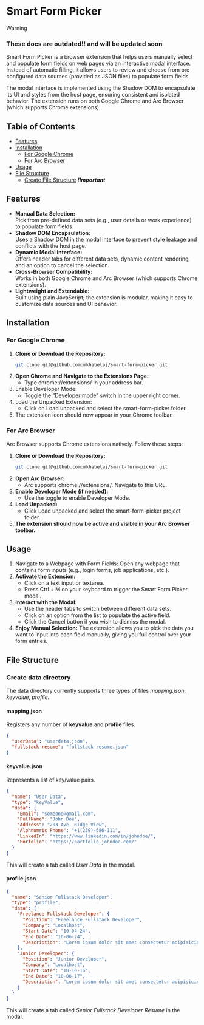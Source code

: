 # Smart Form Picker

> [!WARNING]
> ### These docs are outdated!! and will be updated soon

Smart Form Picker is a browser extension that helps users manually select and populate form fields on web pages via an interactive modal interface. Instead of automatic filling, it allows users to review and choose from pre-configured data sources (provided as JSON files) to populate form fields.

The modal interface is implemented using the Shadow DOM to encapsulate its UI and styles from the host page, ensuring consistent and isolated behavior. The extension runs on both Google Chrome and Arc Browser (which supports Chrome extensions).

## Table of Contents

- [Features](#features)
- [Installation](#installation)
  - [For Google Chrome](#for-google-chrome)
  - [For Arc Browser](#for-arc-browser)
- [Usage](#usage)
- [File Structure](#file-structure)
  - [Create File Structure](#create-data-directory) **_!Important_**

## Features

- **Manual Data Selection:**  
  Pick from pre-defined data sets (e.g., user details or work experience) to populate form fields.
- **Shadow DOM Encapsulation:**  
  Uses a Shadow DOM in the modal interface to prevent style leakage and conflicts with the host page.
- **Dynamic Modal Interface:**  
  Offers header tabs for different data sets, dynamic content rendering, and an option to cancel the selection.
- **Cross-Browser Compatibility:**  
  Works in both Google Chrome and Arc Browser (which supports Chrome extensions).
- **Lightweight and Extendable:**  
  Built using plain JavaScript; the extension is modular, making it easy to customize data sources and UI behavior.

## Installation

### For Google Chrome

1. **Clone or Download the Repository:**
   ```bash
   git clone git@github.com:mkhabelaj/smart-form-picker.git
   ```
1. **Open Chrome and Navigate to the Extensions Page:**
   - Type chrome://extensions/ in your address bar.
1. Enable Developer Mode:
   - Toggle the “Developer mode” switch in the upper right corner.
1. Load the Unpacked Extension:
   - Click on Load unpacked and select the smart-form-picker folder.
1. The extension icon should now appear in your Chrome toolbar.

### For Arc Browser

Arc Browser supports Chrome extensions natively. Follow these steps:

1. **Clone or Download the Repository:**
   ```bash
   git clone git@github.com:mkhabelaj/smart-form-picker.git
   ```
1. **Open Arc Browser:**
   - Arc supports chrome://extensions/. Navigate to this URL.
1. **Enable Developer Mode (if needed):**
   - Use the toggle to enable Developer Mode.
1. **Load Unpacked:**
   - Click Load unpacked and select the smart-form-picker project folder.
1. **The extension should now be active and visible in your Arc Browser toolbar.**

## Usage

1. Navigate to a Webpage with Form Fields:
   Open any webpage that contains form inputs (e.g., login forms, job applications, etc.).
1. **Activate the Extension:**
   - Click on a text input or textarea.
   - Press Ctrl + M on your keyboard to trigger the Smart Form Picker modal.
1. **Interact with the Modal:**
   - Use the header tabs to switch between different data sets.
   - Click on an option from the list to populate the active field.
   - Click the Cancel button if you wish to dismiss the modal.
1. **Enjoy Manual Selection:**
   The extension allows you to pick the data you want to input into each field manually, giving you full control over your form entries.

## File Structure

### Create data directory

The data directory currently supports three types of files _mapping.json_, _keyvalue_, _profile_.

#### mapping.json

Registers any number of **keyvalue** and **profile** files.

```json
{
  "userData": "userdata.json",
  "fullstack-resume": "fullstack-resume.json"
}
```

#### keyvalue.json

Represents a list of key/value pairs.

```json
{
  "name": "User Data",
  "type": "keyValue",
  "data": {
    "Email": "someone@gmail.com",
    "FullName": "John Doe",
    "Address": "203 Ave, Ridge View",
    "Alphnumric Phone": "+1(239)-686-111",
    "LinkedIn": "https://www.linkedin.com/in/johndoe/",
    "Porfolio": "https://portfolio.johndoe.com/"
  }
}
```

This will create a tab called _User Data_ in the modal.

#### profile.json

```json
{
  "name": "Senior Fullstack Developer",
  "type": "profile",
  "data": {
    "Freelance Fullstack Developer": {
      "Position": "Freelance Fullstack Developer",
      "Company": "Localhost",
      "Start Date": "10-04-24",
      "End Date": "10-06-24",
      "Description": "Lorem ipsum dolor sit amet consectetur adipisicing elit. Quos, quas.\n\nLorem ipsum dolor sit amet consectetur adipisicing elit. Quos, quas.\n\nLorem ipsum dolor sit amet consectetur adipisicing elit. Quos, quas."
    },
    "Junior Developer": {
      "Position": "Junior Developer",
      "Company": "Localhost",
      "Start Date": "10-10-16",
      "End Date": "10-06-17",
      "Description": "Lorem ipsum dolor sit amet consectetur adipisicing elit. Quos, quas.\n\nLorem ipsum dolor sit amet consectetur adipisicing elit. Quos, quas."
    }
  }
}
```

This will create a tab called _Senior Fullstack Developer Resume_ in the modal.
